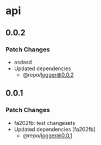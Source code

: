 # api

## 0.0.2

### Patch Changes

- asdasd
- Updated dependencies
  - @repo/logger@0.0.2

## 0.0.1

### Patch Changes

- fa202fb: test changesets
- Updated dependencies [fa202fb]
  - @repo/logger@0.0.1
